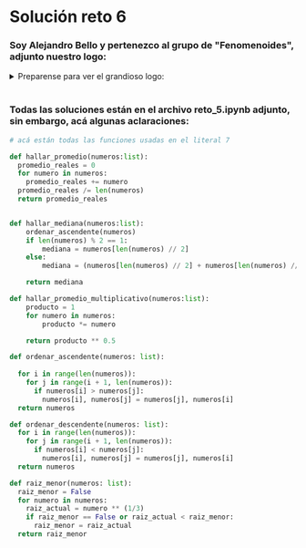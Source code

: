 # Solución reto 6
### Soy Alejandro Bello y pertenezco al grupo de "Fenomenoides", adjunto nuestro logo: 

<details><summary>Preparense para ver el grandioso logo: </summary><p>
<div align='center'>
<figure> <img src="https://i.postimg.cc/NFbwf57S/logo-def.png" alt="Defensa Civil" width="400" height="auto"/></br>
<figcaption><b> "somos programadores, no diseñadores" </b></figcaption></figure>
</div>
</p></details><br>

### Todas las soluciones están en el archivo reto_5.ipynb adjunto, sin embargo, acá algunas aclaraciones:
```python
# acá están todas las funciones usadas en el literal 7

def hallar_promedio(numeros:list):
  promedio_reales = 0
  for numero in numeros:
    promedio_reales += numero
  promedio_reales /= len(numeros)
  return promedio_reales


def hallar_mediana(numeros:list):
    ordenar_ascendente(numeros)
    if len(numeros) % 2 == 1:
        mediana = numeros[len(numeros) // 2]
    else:
        mediana = (numeros[len(numeros) // 2] + numeros[len(numeros) // 2 - 1]) / 2

    return mediana

def hallar_promedio_multiplicativo(numeros:list):
    producto = 1
    for numero in numeros:
        producto *= numero

    return producto ** 0.5

def ordenar_ascendente(numeros: list):
  
  for i in range(len(numeros)):
    for j in range(i + 1, len(numeros)):
      if numeros[i] > numeros[j]:
        numeros[i], numeros[j] = numeros[j], numeros[i]
  return numeros

def ordenar_descendente(numeros: list):
  for i in range(len(numeros)):
    for j in range(i + 1, len(numeros)):
      if numeros[i] < numeros[j]:
        numeros[i], numeros[j] = numeros[j], numeros[i]
  return numeros

def raiz_menor(numeros: list):
  raiz_menor = False
  for numero in numeros:
    raiz_actual = numero ** (1/3)
    if raiz_menor == False or raiz_actual < raiz_menor:
      raiz_menor = raiz_actual
  return raiz_menor
```

